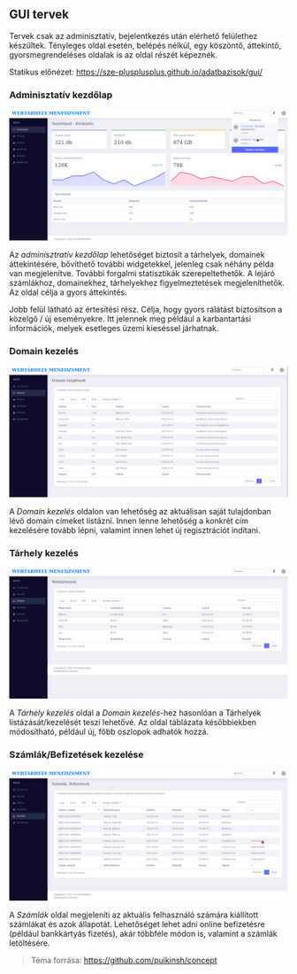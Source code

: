 ## GUI tervek

Tervek csak az adminisztatív, bejelentkezés után elérhető felülethez készültek. Tényleges oldal esetén, belépés nélkül, egy köszöntő, áttekintő, gyorsmegrendeléses oldalak is az oldal részét képeznék.

Statikus előnézet: https://sze-plusplusplus.github.io/adatbazisok/gui/

### Adminisztatív kezdőlap

![Adminisztatív kezdőlap](gui-image/1.png "Adminisztatív kezdőlap")

Az _adminisztratív kezdőlap_ lehetőséget biztosít a tárhelyek, domainek áttekintésére, bővíthető további widgetekkel, jelenleg csak néhány példa van megjelenítve. További forgalmi statisztikák szerepeltethetők. A lejáró számlákhoz, domainekhez, tárhelyekhez figyelmeztetések megjeleníthetők. Az oldal célja a gyors áttekintés.

Jobb felül látható az értesítési rész. Célja, hogy gyors rálátást biztosítson a közelgő / új eseményekre. Itt jelennek meg például a karbantartási információk, melyek esetleges üzemi kieséssel járhatnak.

<div class="page-break"></div>

### Domain kezelés

![Domain kezelés](gui-image/2.png "Domain kezelés")

A _Domain kezelés_ oldalon van lehetőség az aktuálisan saját tulajdonban lévő domain címeket listázni. Innen lenne lehetőség a konkrét cím kezelésére tovább lépni, valamint innen lehet új regisztrációt indítani.

<div class="page-break"></div>

### Tárhely kezelés

![Tárhely kezelés](gui-image/3.png "Tárhely kezelés")

A _Tárhely kezelés_ oldal a _Domain kezelés_-hez hasonlóan a Tárhelyek listázását/kezelését teszi lehetővé. Az oldal táblázata későbbiekben módosítható, például új, főbb oszlopok adhatók hozzá.

<div class="page-break"></div>

### Számlák/Befizetések kezelése

![Számlák/Befizetések kezelése](gui-image/4.png "Számlák/Befizetések kezelése")

A _Számlák_ oldal megjeleníti az aktuális felhasználó számára kiállított számlákat és azok állapotát. Lehetőséget lehet adni online befizetésre (például bankkártyás fizetés), akár többféle módon is, valamint a számlák letöltésére.

> Téma forrása: https://github.com/puikinsh/concept

<div class="page-break"></div>
